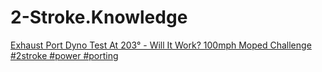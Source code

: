 # 2-Stroke.Knowledge
[Exhaust Port Dyno Test At 203° - Will It Work? 100mph Moped Challenge #2stroke #power #porting](https://youtu.be/_4X0QWb8Wcs)
